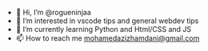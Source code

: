 - 👋 Hi, I’m @rogueninjaa
- 👀 I’m interested in vscode tips and general webdev tips 
- 🌱 I’m currently learning Python and Html/CSS and JS
- 📫 How to reach me mohamedazizhamdani@gmail.com

<!---
rogueninjaa/rogueninjaa is a ✨ special ✨ repository because its `README.md` (this file) appears on your GitHub profile.
You can click the Preview link to take a look at your changes.
--->
